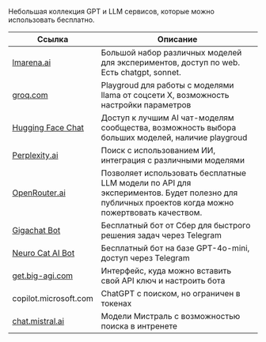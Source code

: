 Небольшая коллекция GPT и LLM сервисов, которые можно использовать бесплатно.

| **Ссылка** | **Описание** |
| --- | --- |
| [lmarena.ai](https://lmarena.ai/) | Большой набор различных моделей для экспериментов, доступ по web. Есть chatgpt, sonnet. |
| [groq.com](https://console.groq.com/playground) | Playgroud для работы с моделями llama от соцсети Х, возможность настройки параметров |
| [Hugging Face Chat](https://huggingface.co/chat/) | Доступ к лучшим AI чат-моделям сообщества, возможность выбора больших моделей, наличие playgroud |
| [Perplexity.ai](https://www.perplexity.ai/) | Поиск с использованием ИИ, интеграция с различными моделями |
| [OpenRouter.ai](https://openrouter.ai/) | Позволяет использовать бесплатные LLM модели по API для экспериментов. Будет полезно для публичных проектов когда можно пожертвовать качеством.  |
| [Gigachat Bot](https://t.me/gigachat_bot) | Бесплатный бот от Сбер для быстрого решения задач через Telegram |
| [Neuro Cat AI Bot](https://t.me/Neuro_Cat_AI_bot) | Бесплатный бот на базе GPT-4o-mini, доступ через Telegram |
| [get.big-agi.com](https://get.big-agi.com/) | Интерфейс, куда можно вставить свой API ключ и настроить бота  |
| copilot.microsoft.com| ChatGPT с поиском, но ограничен в токенах |
| [chat.mistral.ai](https://chat.mistral.ai/) | Модели Мистраль с возможностью поиска в интренете |
